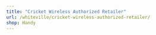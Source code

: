 ```yaml
---
title: "Cricket Wireless Authorized Retailer"
url: /whiteville/cricket-wireless-authorized-retailer/
shop: Handy
---
```

